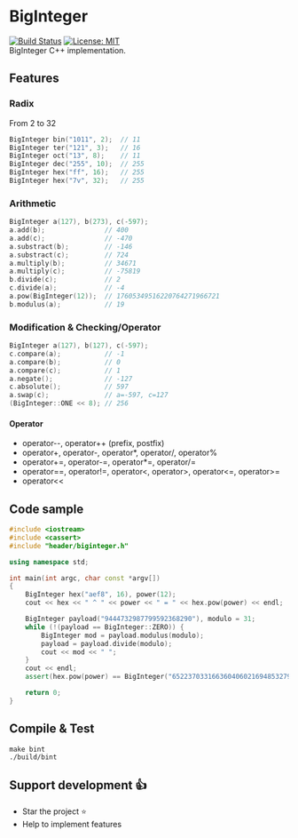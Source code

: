 # BigInteger
[![Build Status](https://travis-ci.org/ThiBsc/BigInteger.svg?branch=master)](https://travis-ci.org/ThiBsc/BigInteger) [![License: MIT](https://img.shields.io/badge/License-MIT-blue.svg)](https://opensource.org/licenses/MIT)  
BigInteger C++ implementation.

## Features
### Radix

From 2 to 32
```cpp
BigInteger bin("1011", 2);  // 11
BigInteger ter("121", 3);   // 16
BigInteger oct("13", 8);    // 11
BigInteger dec("255", 10);  // 255
BigInteger hex("ff", 16);   // 255
BigInteger hex("7v", 32);   // 255
```

### Arithmetic

```cpp
BigInteger a(127), b(273), c(-597);
a.add(b);               // 400
a.add(c);               // -470
a.substract(b);         // -146
a.substract(c);         // 724
a.multiply(b);          // 34671
a.multiply(c);          // -75819
b.divide(c);            // 2
c.divide(a);            // -4
a.pow(BigInteger(12));  // 17605349516220764271966721
b.modulus(a);           // 19
```

### Modification & Checking/Operator

```cpp
BigInteger a(127), b(127), c(-597);
c.compare(a);           // -1
a.compare(b);           // 0
a.compare(c);           // 1
a.negate();             // -127
c.absolute();           // 597
a.swap(c);              // a=-597, c=127
(BigInteger::ONE << 8); // 256
```
#### Operator

- operator--, operator++ (prefix, postfix)
- operator+, operator-, operator*, operator/, operator%
- operator+=, operator-=, operator*=, operator/=
- operator==, operator!=, operator<, operator>, operator<=, operator>=
- operator<<

## Code sample

```cpp
#include <iostream>
#include <cassert>
#include "header/biginteger.h"

using namespace std;

int main(int argc, char const *argv[])
{
    BigInteger hex("aef8", 16), power(12);
    cout << hex << " ^ " << power << " = " << hex.pow(power) << endl;

    BigInteger payload("9444732987799592368290"), modulo = 31;
    while (!(payload == BigInteger::ZERO)) {
        BigInteger mod = payload.modulus(modulo);
        payload = payload.divide(modulo);
        cout << mod << " ";
    }
    cout << endl;
    assert(hex.pow(power) == BigInteger("65223703316636040602169485327930322370641440178266177536"));

    return 0;
}
```

## Compile & Test

```shell
make bint
./build/bint
```

## Support development :+1:

- Star the project :star:
- Help to implement features
